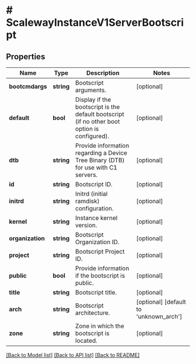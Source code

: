 # # ScalewayInstanceV1ServerBootscript

## Properties

Name | Type | Description | Notes
------------ | ------------- | ------------- | -------------
**bootcmdargs** | **string** | Bootscript arguments. | [optional]
**default** | **bool** | Display if the bootscript is the default bootscript (if no other boot option is configured). | [optional]
**dtb** | **string** | Provide information regarding a Device Tree Binary (DTB) for use with C1 servers. | [optional]
**id** | **string** | Bootscript ID. | [optional]
**initrd** | **string** | Initrd (initial ramdisk) configuration. | [optional]
**kernel** | **string** | Instance kernel version. | [optional]
**organization** | **string** | Bootscript Organization ID. | [optional]
**project** | **string** | Bootscript Project ID. | [optional]
**public** | **bool** | Provide information if the bootscript is public. | [optional]
**title** | **string** | Bootscript title. | [optional]
**arch** | **string** | Bootscript architecture. | [optional] [default to 'unknown_arch']
**zone** | **string** | Zone in which the bootscript is located. | [optional]

[[Back to Model list]](../../README.md#models) [[Back to API list]](../../README.md#endpoints) [[Back to README]](../../README.md)
